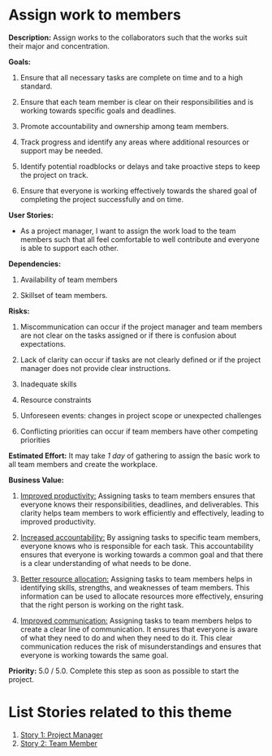 # Assign work to members

**Description:** Assign works to the collaborators such that the works suit their major and concentration.

**Goals:**

1. Ensure that all necessary tasks are complete on time and to a high standard.

2. Ensure that each team member is clear on their responsibilities and is 
   working towards specific goals and deadlines.

3. Promote accountability and ownership among team members.

4. Track progress and identify any areas where additional resources or support 
   may be needed.

5. Identify potential roadblocks or delays and take proactive steps to keep 
   the project on track.

6. Ensure that everyone is working effectively towards the shared goal of 
   completing the project successfully and on time.

**User Stories:** 

*  As a project manager, I want to assign the work load to the 
team members such that all feel comfortable to well contribute and everyone is able
to support each other.

**Dependencies:**

1. Availability of team members

2. Skillset of team members.

**Risks:**

1. Miscommunication can occur if the project manager and team members are not 
   clear on the tasks assigned or if there is confusion about expectations. 

2. Lack of clarity can occur if tasks are not clearly defined or if the project
   manager does not provide clear instructions.

3. Inadequate skills

4. Resource constraints

5. Unforeseen events: changes in project scope or unexpected challenges

6. Conflicting priorities can occur if team members have other competing 
   priorities 

**Estimated Effort:** It may take *1 day* of gathering to assign the basic work to all team members and create the workplace.

**Business Value:**

1. <u>Improved productivity:</u> Assigning tasks to team members ensures that 
   everyone knows their responsibilities, deadlines, and deliverables. This 
   clarity helps team members to work efficiently and effectively, leading to 
   improved productivity.

2. <u>Increased accountability:</u> By assigning tasks to specific team members,
   everyone knows who is responsible for each task. This accountability ensures 
   that everyone is working towards a common goal and that there is a clear 
   understanding of what needs to be done.

3. <u>Better resource allocation:</u> Assigning tasks to team members helps in 
   identifying skills, strengths, and weaknesses of team members. This 
   information can be used to allocate resources more effectively, ensuring 
   that the right person is working on the right task.

4. <u>Improved communication:</u> Assigning tasks to team members helps to create a clear line of communication. It ensures that everyone is aware of what they need to do and when they need to do it. This clear communication reduces the risk of misunderstandings and ensures that everyone is working towards the same goal.

**Priority:** 5.0 / 5.0. Complete this step as soon as possible to start the project.

# List Stories related to this theme
1. [Story 1: Project Manager](stories/story_assign_pm.md)
2. [Story 2: Team Member](stories/story_assign_teammem.md)